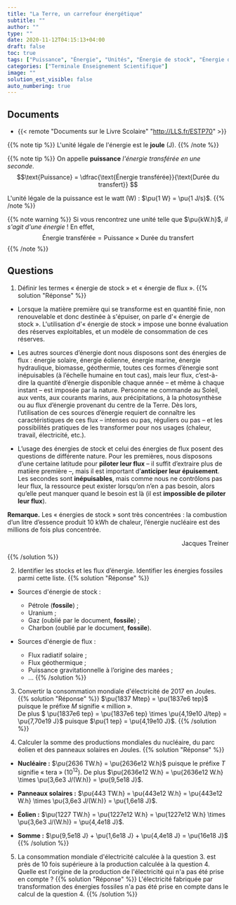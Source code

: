 ```yaml
---
title: "La Terre, un carrefour énergétique"
subtitle: ""
author: ""
type: ""
date: 2020-11-12T04:15:13+04:00
draft: false
toc: true
tags: ["Puissance", "Énergie", "Unités", "Énergie de stock", "Énergie de flux"]
categories: ["Terminale Enseignement Scientifique"]
image: ""
solution_est_visible: false
auto_numbering: true
---
```


## Documents

- {{< remote "Documents sur le Livre Scolaire" "<http://LLS.fr/ESTP70>" >}}

{{% note tip %}}
L'unité légale de l'énergie est le **joule** (J).
{{% /note %}}

{{% note tip %}}
On appelle **puissance** *l'énergie transférée en une seconde*.
$$\text{Puissance} = \dfrac{\text{Énergie transférée}}{\text{Durée du transfert}} $$

L'unité légale de la puissance est le watt (W)&nbsp;: $\pu{1 W} = \pu{1 J/s}$.
{{% /note %}}

{{% note warning %}}
Si vous rencontrez une unité telle que $\pu{kW.h}$, *il s'agit d'une énergie* ! En effet,
$$\text{Énergie transférée} = \text{Puissance} \times \text{Durée du transfert}$$
{{% /note %}}

## Questions

1. Définir les termes «&nbsp;énergie de stock&nbsp;» et «&nbsp;énergie de flux&nbsp;».
{{% solution "Réponse" %}}

- Lorsque la matière première qui se transforme est en quantité finie, non renouvelable et donc destinée à s'épuiser, on parle d'«&nbsp;énergie de stock&nbsp;». L'utilisation d'«&nbsp;énergie de stock&nbsp;» impose une bonne évaluation des réserves exploitables, et un modèle de consommation de ces réserves.

- Les autres sources d’énergie dont nous disposons sont des énergies de flux&nbsp;: énergie solaire, énergie éolienne, énergie marine, énergie hydraulique, biomasse, géothermie, toutes ces formes d’énergie sont inépuisables (à l’échelle humaine en tout cas), mais leur flux, c’est-à-dire la quantité d’énergie disponible chaque année – et même à chaque instant – est imposée par la nature. Personne ne commande au Soleil, aux vents, aux courants marins, aux précipitations, à la photosynthèse ou au flux d’énergie provenant du centre de la Terre. Dès lors, l’utilisation de ces sources d’énergie requiert de connaître les caractéristiques de ces flux – intenses ou pas, réguliers ou pas – et les possibilités pratiques de les transformer pour nos usages (chaleur, travail, électricité, etc.).

- L’usage des énergies de stock et celui des énergies de flux posent des questions de différente nature. Pour les premières, nous disposons d’une certaine latitude pour **piloter leur flux** – il suffit d’extraire plus de matière première –, mais il est important d’**anticiper leur épuisement**. Les secondes sont **inépuisables**, mais comme nous ne contrôlons pas leur flux, la ressource peut exister lorsqu’on n’en a pas besoin, alors qu’elle peut manquer quand le besoin est là (il est **impossible de piloter leur flux**).

**Remarque.** Les «&nbsp;énergies de stock&nbsp;» sont très concentrées&nbsp;: la combustion d’un litre d’essence produit 10 kWh de chaleur, l’énergie nucléaire est des millions de fois plus concentrée.

<div style="text-align: right;">
Jacques Treiner
</div>

{{% /solution %}}

2. Identifier les stocks et les flux d’énergie. Identifier les énergies fossiles parmi cette liste.
{{% solution "Réponse" %}}

- Sources d'énergie de stock&nbsp;:
  - Pétrole (**fossile**)&nbsp;;
  - Uranium&nbsp;;
  - Gaz (oublié par le document, **fossile**)&nbsp;;
  - Charbon (oublié par le document, **fossile**).

- Sources d'énergie de flux&nbsp;:
  - Flux radiatif solaire&nbsp;;
  - Flux géothermique&nbsp;;
  - Puissance gravitationnelle à l’origine des marées&nbsp;;
  - ...
{{% /solution %}}

3. Convertir la consommation mondiale d'électricité de 2017 en Joules.
{{% solution "Réponse" %}}
$\pu{1837 Mtep} = \pu{1837e6 tep}$ puisque le préfixe $M$ signifie «&nbsp;million&nbsp;».  
De plus $ \pu{1837e6 tep} = \pu{1837e6 tep} \times \pu{4,19e10 J/tep} = \pu{7,70e19 J}$ puisque $\pu{1 tep} = \pu{4,19e10 J}$.
{{% /solution %}}

4. Calculer la somme des productions mondiales du nucléaire, du parc éolien et des panneaux solaires en Joules.
{{% solution "Réponse" %}}

- **Nucléaire&nbsp;:** $\pu{2636 TW.h} = \pu{2636e12 W.h}$ puisque le préfixe $T$ signifie «&nbsp;tera&nbsp;» ($10^{12}$). De plus $\pu{2636e12 W.h} = \pu{2636e12 W.h} \times \pu{3,6e3 J/(W.h)} = \pu{9,5e18 J}$.

- **Panneaux solaires&nbsp;:** $\pu{443 TW.h} = \pu{443e12 W.h} = \pu{443e12 W.h} \times \pu{3,6e3 J/(W.h)} = \pu{1,6e18 J}$.

- **Éolien&nbsp;:** $\pu{1227 TW.h} = \pu{1227e12 W.h} = \pu{1227e12 W.h} \times \pu{3,6e3 J/(W.h)} = \pu{4,4e18 J}$.

- **Somme&nbsp;:** $\pu{9,5e18 J} + \pu{1,6e18 J} + \pu{4,4e18 J} = \pu{16e18 J}$
{{% /solution %}}

5. La consommation mondiale d'électricité calculée à la question 3. est près de 10 fois supérieure à la production calculée à la question 4. Quelle est l'origine de la production de l'électricité qui n'a pas été prise en compte ?
{{% solution "Réponse" %}}
L'électricité fabriquée par transformation des énergies fossiles n'a pas été prise en compte dans le calcul de la question 4.
{{% /solution %}}

